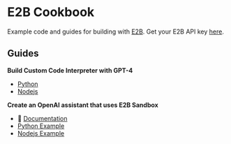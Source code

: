 # E2B Cookbook
Example code and guides for building with [E2B](https://e2b.dev). Get your E2B API key [here](https://e2b.dev/docs/getting-started/api-key).

## Guides
**Build Custom Code Interpreter with GPT-4**
- [Python](guides/gpt4-code-interpreter-py)
- [Nodejs](guides/gpt4-code-interpreter-js)

**Create an OpenAI assistant that uses E2B Sandbox**
- 📖 [Documentation](https://e2b.dev/docs/llm-platforms/openai)
- [Python Example](guides/openai-assistant-py)
- [Nodejs Example](guides/openai-assistant-js)
